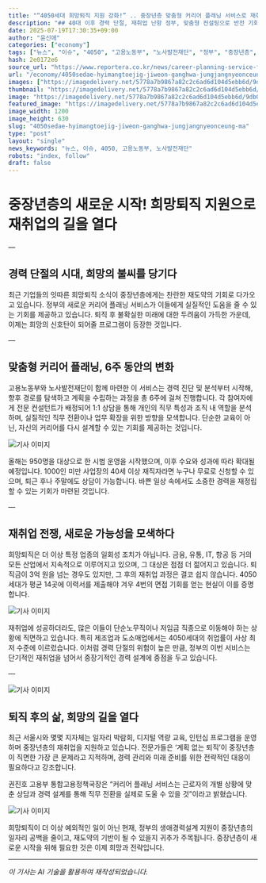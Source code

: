 ```yaml
---
title: "“4050세대 희망퇴직 지원 강화!” .. 중장년층 맞춤형 커리어 플래닝 서비스로 재취업 기회 확대"
description: "## 40대 이후 경력 단절, 재취업 난항 정부, 맞춤형 컨설팅으로 반전 기회 퇴직 후 막막한 삶에 ‘희망 신호탄’ ..."
date: 2025-07-19T17:30:35+09:00
author: "윤신애"
categories: ["economy"]
tags: ["뉴스", "이슈", "4050", "고용노동부", "노사발전재단", "정부", "중장년층", "커리어 플래닝 서비스", "희망퇴직", "뉴스", "이슈"]
hash: 2e0172e6
source_url: "https://www.reportera.co.kr/news/career-planning-service-for-the-4050-generation/"
url: "/economy/4050sedae-hyimangtoejig-jiweon-ganghwa-jungjangnyeonceung-ma/"
images: ["https://imagedelivery.net/5778a7b9867a82c2c6ad6d104d5ebb6d/9db0e1a3-c6e8-4308-e173-da9229120a00", "https://imagedelivery.net/5778a7b9867a82c2c6ad6d104d5ebb6d/13828243-dcca-45c6-65cf-4e641fcaa900", "https://imagedelivery.net/5778a7b9867a82c2c6ad6d104d5ebb6d/5892f506-7fc8-40ae-6f40-5574df6a4600", "https://imagedelivery.net/5778a7b9867a82c2c6ad6d104d5ebb6d/5372e6c7-ebe4-428b-3b59-55b4be0cf000"]
thumbnail: "https://imagedelivery.net/5778a7b9867a82c2c6ad6d104d5ebb6d/9db0e1a3-c6e8-4308-e173-da9229120a00"
image: "https://imagedelivery.net/5778a7b9867a82c2c6ad6d104d5ebb6d/9db0e1a3-c6e8-4308-e173-da9229120a00"
featured_image: "https://imagedelivery.net/5778a7b9867a82c2c6ad6d104d5ebb6d/9db0e1a3-c6e8-4308-e173-da9229120a00"
image_width: 1200
image_height: 630
slug: "4050sedae-hyimangtoejig-jiweon-ganghwa-jungjangnyeonceung-ma"
type: "post"
layout: "single"
news_keywords: "뉴스, 이슈, 4050, 고용노동부, 노사발전재단"
robots: "index, follow"
draft: false
---
```


# 중장년층의 새로운 시작! 희망퇴직 지원으로 재취업의 길을 열다

—

## 경력 단절의 시대, 희망의 불씨를 당기다

최근 기업들의 잇따른 희망퇴직 소식이 중장년층에게는 찬란한 재도약의 기회로 다가오고 있습니다. 정부의 새로운 커리어 플래닝 서비스가 이들에게 실질적인 도움을 줄 수 있는 기회를 제공하고 있습니다. 퇴직 후 불확실한 미래에 대한 두려움이 가득한 가운데, 이제는 희망의 신호탄이 되어줄 프로그램이 등장한 것입니다.

—

## 맞춤형 커리어 플래닝, 6주 동안의 변화

고용노동부와 노사발전재단이 함께 마련한 이 서비스는 경력 진단 및 분석부터 시작해, 향후 경로를 탐색하고 계획을 수립하는 과정을 총 6주에 걸쳐 진행합니다. 각 참여자에게 전문 컨설턴트가 배정되어 1:1 상담을 통해 개인의 직무 특성과 조직 내 역할을 분석하며, 실질적인 직무 전환이나 업무 확장을 위한 방향을 모색합니다. 단순한 교육이 아닌, 자신의 커리어를 다시 설계할 수 있는 기회를 제공하는 것입니다. 


![기사 이미지](https://imagedelivery.net/5778a7b9867a82c2c6ad6d104d5ebb6d/13828243-dcca-45c6-65cf-4e641fcaa900)


올해는 950명을 대상으로 한 시범 운영을 시작했으며, 이후 수요와 성과에 따라 확대될 예정입니다. 1000인 미만 사업장의 40세 이상 재직자라면 누구나 무료로 신청할 수 있으며, 퇴근 후나 주말에도 상담이 가능합니다. 바쁜 일상 속에서도 소중한 경력을 재정립할 수 있는 기회가 마련된 것입니다.

—

## 재취업 전쟁, 새로운 가능성을 모색하다

희망퇴직은 더 이상 특정 업종의 일회성 조치가 아닙니다. 금융, 유통, IT, 항공 등 거의 모든 산업에서 지속적으로 이루어지고 있으며, 그 대상은 점점 더 젊어지고 있습니다. 퇴직금이 3억 원을 넘는 경우도 있지만, 그 후의 재취업 과정은 결코 쉽지 않습니다. 4050세대가 평균 14곳에 이력서를 제출해야 겨우 4번의 면접 기회를 얻는 현실이 이를 증명합니다. 


![기사 이미지](https://imagedelivery.net/5778a7b9867a82c2c6ad6d104d5ebb6d/9db0e1a3-c6e8-4308-e173-da9229120a00)


재취업에 성공하더라도, 많은 이들이 단순노무직이나 저임금 직종으로 이동해야 하는 상황에 직면하고 있습니다. 특히 제조업과 도소매업에서는 4050세대의 취업률이 사상 최저 수준에 이르렀습니다. 이처럼 경력 단절의 위험이 높은 만큼, 정부의 이번 서비스는 단기적인 재취업을 넘어서 중장기적인 경력 설계에 중점을 두고 있습니다.

—


![기사 이미지](https://imagedelivery.net/5778a7b9867a82c2c6ad6d104d5ebb6d/5892f506-7fc8-40ae-6f40-5574df6a4600)


## 퇴직 후의 삶, 희망의 길을 열다

최근 서울시와 몇몇 지자체는 일자리 박람회, 디지털 역량 교육, 인턴십 프로그램을 운영하며 중장년층의 재취업을 지원하고 있습니다. 전문가들은 ‘계획 없는 퇴직’이 중장년층이 직면한 가장 큰 문제라고 지적하며, 경력 관리와 미래 준비를 위한 전략적인 대응이 필요하다고 강조합니다. 

권진호 고용부 통합고용정책국장은 “커리어 플래닝 서비스는 근로자의 개별 상황에 맞춘 상담과 경력 설계를 통해 직무 전환을 실제로 도울 수 있을 것”이라고 밝혔습니다. 


![기사 이미지](https://imagedelivery.net/5778a7b9867a82c2c6ad6d104d5ebb6d/5372e6c7-ebe4-428b-3b59-55b4be0cf000)


희망퇴직이 더 이상 예외적인 일이 아닌 현재, 정부의 생애경력설계 지원이 중장년층의 일자리 공백을 줄이고, 재도약의 기반이 될 수 있을지 귀추가 주목됩니다. 중장년층이 새로운 시작을 위해 필요한 것은 이제 희망과 전략입니다.

---
*이 기사는 AI 기술을 활용하여 재작성되었습니다.*
